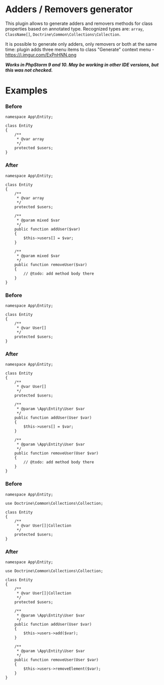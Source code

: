 # Adders / Removers generator

This plugin allows to generate adders and removers methods for class properties based on annotated type.
Recognized types are: `array`, `ClassName[]`, `Doctrine\Common\Collections\Collection`.

It is possible to generate only adders, only removers or both at the same time: plugin adds three menu items to class "Generate" context menu - https://i.imgur.com/ExPnHNN.png


*__Works in PhpStorm 9 and 10. May be working in other IDE versions, but this was not checked.__*

# Examples

### Before

```
namespace App\Entity;

class Entity
{
    /**
     * @var array
     */
    protected $users;
}
```
### After

```
namespace App\Entity;

class Entity
{
    /**
     * @var array
     */
    protected $users;

    /**
     * @param mixed $var
     */
    public function addUser($var)
    {
        $this->users[] = $var;
    }

    /**
     * @param mixed $var
     */
    public function removeUser($var)
    {
        // @todo: add method body there
    }
}
```

### Before

```
namespace App\Entity;

class Entity
{
    /**
     * @var User[]
     */
    protected $users;
}
```

### After

```
namespace App\Entity;

class Entity
{
    /**
     * @var User[]
     */
    protected $users;

    /**
     * @param \App\Entity\User $var
     */
    public function addUser(User $var)
    {
        $this->users[] = $var;
    }

    /**
     * @param \App\Entity\User $var
     */
    public function removeUser(User $var)
    {
        // @todo: add method body there
    }
}
```
### Before

```
namespace App\Entity;

use Doctrine\Common\Collections\Collection;

class Entity
{
    /**
     * @var User[]|Collection
     */
    protected $users;
}
```

### After

```
namespace App\Entity;

use Doctrine\Common\Collections\Collection;

class Entity
{
    /**
     * @var User[]|Collection
     */
    protected $users;

    /**
     * @param \App\Entity\User $var
     */
    public function addUser(User $var)
    {
        $this->users->add($var);
    }

    /**
     * @param \App\Entity\User $var
     */
    public function removeUser(User $var)
    {
        $this->users->removeElement($var);
    }
}
```
